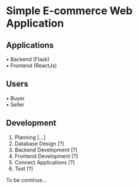 # Simple E-commerce Web Application

## Applications
• Backend (Flask)  
• Frontend (ReactJs)

## Users
• Buyer  
• Seller

## Development
1. Planning [...]
2. Database Design [?]
3. Backend Development [?]
4. Frontend Development [?]
5. Connect Applications [?]
6. Test [?]

To be continue...
